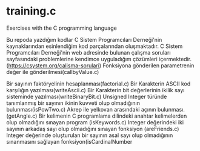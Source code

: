 # training.c
Exercises with the C programming language 

Bu repoda yazdığım kodlar C Sistem Programcıları Derneği'nin kaynaklarından esinlendiğim kod parçalarından oluşmaktadır. C Sistem Programcıları Derneği'nin web adresinde bulunan çalışma soruları sayfasındaki problemlerine kendimce uyguladığım çözümleri içermektedir. (https://csystem.org/calisma-sorulari)
Fonksiyona gönderilen parametrenin değer ile gönderilmesi(callbyValue.c)

Bir sayının faktöryelinin hesaplanması(factorial.c)
Bir Karakterin ASCII kod karşılığın yazılması(writeAscii.c)
Bir Karakterin bit değerlerinin ikilik sayı sisteminde yazılması(writeBinaryBit.c)
Unsigned Integer türünde tanımlanmış bir sayının ikinin kuvveti olup olmadığının bulunması(isPowTwo.c)
Akrep ile yelkovan arasındaki açının bulunması.(getAngle.c)
Bir kelimenin C programlama dilindeki anahtar kelimelerden olup olmadığını sınayan program (isKeywords.c)
Integer değerindeki iki sayının arkadaş sayı olup olmadığını sınayan fonksiyon (areFriends.c)
Integer değerinde oluşturulan bir sayının asal sayı olup olmadığının sınanmasını sağlayan fonksiyon(isCardinalNumber
